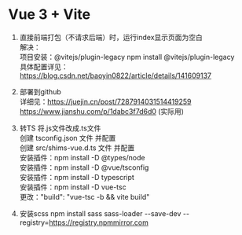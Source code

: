 # Vue 3 + Vite

1. 直接前端打包（不请求后端）时，运行index显示页面为空白\
解决：\
项目安装：@vitejs/plugin-legacy
npm install @vitejs/plugin-legacy\
具体配置详见：https://blog.csdn.net/baoyin0822/article/details/141609137

2. 部署到github\
详细见：https://juejin.cn/post/7287914031514419259
https://www.jianshu.com/p/1dabc3f7d6d0 (实际用)

3. 转TS
将.js文件改成.ts文件\
创建 tsconfig.json 文件 并配置\
创建 src/shims-vue.d.ts 文件 并配置\
安装插件：npm install -D @types/node\
安装插件：npm install -D @vue/tsconfig\
安装插件：npm install -D typescript\
安装插件：npm install -D vue-tsc\
更改："build": "vue-tsc -b && vite build"

3. 安装scss
npm install sass sass-loader --save-dev --registry=https://registry.npmmirror.com